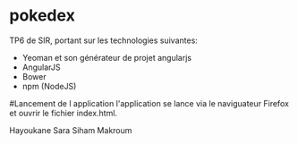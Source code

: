 

# pokedex
TP6 de SIR, portant sur les technologies suivantes: 
- Yeoman et son générateur de projet angularjs
- AngularJS
- Bower
- npm (NodeJS)

#Lancement de l application
l'application se lance via le naviguateur Firefox et ouvrir le fichier index.html.




Hayoukane Sara
Siham Makroum
